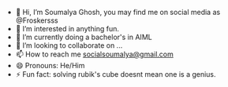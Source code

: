 - 👋 Hi, I’m Soumalya Ghosh, you may find me on social media as @Froskersss
- 👀 I’m interested in anything fun.
- 🌱 I’m currently doing a bachelor's in AIML
- 💞️ I’m looking to collaborate on ...
- 📫 How to reach me socialsoumalya@gmail.com
- 😄 Pronouns: He/Him
- ⚡ Fun fact: solving rubik's cube doesnt mean one is a genius.

<!---
Froskersss/Froskersss is a ✨ special ✨ repository because its `README.md` (this file) appears on your GitHub profile.
You can click the Preview link to take a look at your changes.
--->
